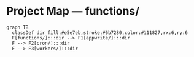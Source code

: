 # Project Map — functions/

```mermaid
graph TB
  classDef dir fill:#e5e7eb,stroke:#6b7280,color:#111827,rx:6,ry:6
  F[functions/]:::dir --> F1[appwrite/]:::dir
  F --> F2[cron/]:::dir
  F --> F3[workers/]:::dir
```

